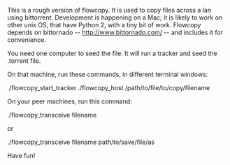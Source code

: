 
This is a rough version of flowcopy.  It is used to copy files across a lan using bittorrent.  Development is happening on a Mac; it is likely to work on other unix OS, that have Python 2, with a tiny bit of work.  Flowcopy depends on bittornado -- http://www.bittornado.com/ -- and includes it for convenience.

You need one computer to seed the file.  It will run a tracker and seed the .torrent file.

On that machine, run these commands, in different terminal windows:

./flowcopy_start_tracker
./flowcopy_host /path/to/file/to/copy/filename

On your peer machines, run this command:

./flowcopy_transceive filename

or

./flowcopy_transceive filename path/to/save/file/as


Have fun!

